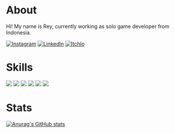 # About
Hi! My name is Rey, currently working as solo game developer from Indonesia.

<a href="https://www.instagram.com/reyn.crs/"><img alt="Instagram" src="https://img.shields.io/twitter/url?label=Instagram&logo=instagram&style=social&url=https%3A%2F%2Fwww.instagram.com%2Freyn.crs%2F"></a>
<a href="https://www.linkedin.com/in/reynaldy-nurcahyo-992585228/"><img alt="LinkedIn" src="https://img.shields.io/twitter/url?label=LinkedIn&logo=linkedin&style=social&url=https%3A%2F%2Fwww.linkedin.com%2Fin%2Freynaldy-nurcahyo-992585228%2F"></a>
<a href="https://reygamedev.itch.io/"><img alt="ItchIo" src="https://img.shields.io/twitter/url?label=Itch.io&logo=itch.io&style=social&url=https%3A%2F%2Freygamedev.itch.io%2F"></a>

# Skills
![](https://img.shields.io/badge/Code-Java-informational?style=flat&logo=java&logoColor=white&color=546E7A)
![](https://img.shields.io/badge/Code-Csharp-informational?style=flat&logo=csharp&logoColor=white&color=673AB7)
![](https://img.shields.io/badge/Code-Python-informational?style=flat&logo=python&logoColor=white&color=1976D2)
![](https://img.shields.io/badge/Code-HTML-informational?style=flat&logo=html5&logoColor=white&color=FF9800)
![](https://img.shields.io/badge/Code-CSS-informational?style=flat&logo=css3&logoColor=white&color=1565C0)
![](https://img.shields.io/badge/Code-JavaScript-informational?style=flat&logo=javascript&logoColor=white&color=EEFF41)

# Stats
[![Anurag's GitHub stats](https://github-readme-stats.vercel.app/api?username=reynaldync&count_private=true&show_icons=true&theme=dark)](https://github.com/anuraghazra/github-readme-stats)
